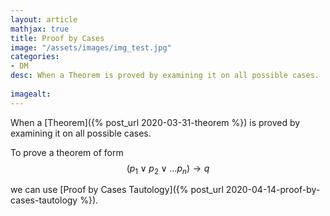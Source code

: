 ```yaml
---
layout: article
mathjax: true
title: Proof by Cases
image: "/assets/images/img_test.jpg"
categories:
- DM
desc: When a Theorem is proved by examining it on all possible cases.
 
imagealt: 
---
```


When a [Theorem]({% post_url 2020-03-31-theorem %}) is proved by examining it on all possible cases.

To prove a theorem of form
$$(p_1 \vee p_2 \vee \dots p_n) \to q$$

































































































































































































































































































































































we can use [Proof by Cases Tautology]({% post_url 2020-04-14-proof-by-cases-tautology %}).